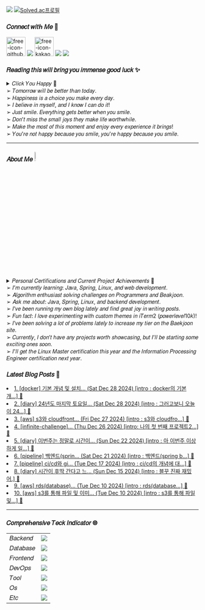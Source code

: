 <a href="https://hits.seeyoufarm.com"><img src="https://hits.seeyoufarm.com/api/count/incr/badge.svg?url=https%3A%2F%2Fgithub.com%2Fsbi1024%2Fhit-counter&count_bg=%23C91426&title_bg=%23311CD1&icon=canonical.svg&icon_color=%23B51DDB&title=%F0%9D%92%97%F0%9D%92%8A%F0%9D%92%94%F0%9D%92%8A%F0%9D%92%95&edge_flat=false"/></a>
[![Solved.ac프로필](http://mazassumnida.wtf/api/mini/generate_badge?boj=sbi1024)](https://solved.ac/sbi1024)

### 𝐶𝑜𝑛𝑛𝑒𝑐𝑡 𝑤𝑖𝑡ℎ 𝑀𝑒 🔗  
<span><a href="https://sbi1024.github.io/"> <img src="https://github.com/user-attachments/assets/9efa66cd-c50f-4487-aa47-6e5814ca2991" alt="free-icon-github" width="50" heigth = "50" /></a></span>
<span><a href="https://www.instagram.com/yamu.okay/" target="blank"><img src="https://skillicons.dev/icons?i=instagram&theme=light" /></a></span>
<span><a href="https://open.kakao.com/o/ggq6pkWg"><img src="https://github.com/user-attachments/assets/5aec97fd-8573-441a-a8fa-19e47ce5e2d9" alt="free-icon-kakao" width="50" heigth = "50"></a></span>
<span><a href="https://discord.gg/qMAZGWW4Zd" target="blank"><img src="https://skillicons.dev/icons?i=discord&theme=light" /></a></span>
<span><a href="mailto:treein10242@gmail.com" target="blank"><img src="https://skillicons.dev/icons?i=gmail&theme=light" /></a></span>

### 𝑅𝑒𝑎𝑑𝑖𝑛𝑔 𝑡𝘩𝑖𝑠 𝑤𝑖𝑙𝑙 𝑏𝑟𝑖𝑛𝑔 𝑦𝑜𝑢 𝑖𝑚𝑚𝑒𝑛𝑠𝑒 𝑔𝑜𝑜𝑑 𝑙𝑢𝑐𝑘 ✨
<details>
  <summary> 𝐶𝑙𝑖𝑐𝑘 𝑌𝑜𝑢 𝐻𝑎𝑝𝑝𝑦 🌈</summary>
  
  ![img](https://github.com/user-attachments/assets/e7e6577e-1508-44cb-85f6-d553abbe1dc7) 
</details>
 ➢ 𝑇𝑜𝑚𝑜𝑟𝑟𝑜𝑤 𝑤𝑖𝑙𝑙 𝑏𝑒 𝑏𝑒𝑡𝑡𝑒𝑟 𝑡ℎ𝑎𝑛 𝑡𝑜𝑑𝑎𝑦.</br>
 ➢ 𝐻𝑎𝑝𝑝𝑖𝑛𝑒𝑠𝑠 𝑖𝑠 𝑎 𝑐ℎ𝑜𝑖𝑐𝑒 𝑦𝑜𝑢 𝑚𝑎𝑘𝑒 𝑒𝑣𝑒𝑟𝑦 𝑑𝑎𝑦. </br>
 ➢ 𝐼 𝑏𝑒𝑙𝑖𝑒𝑣𝑒 𝑖𝑛 𝑚𝑦𝑠𝑒𝑙𝑓, 𝑎𝑛𝑑 𝐼 𝑘𝑛𝑜𝑤 𝐼 𝑐𝑎𝑛 𝑑𝑜 𝑖𝑡! </br>
 ➢ 𝐽𝑢𝑠𝑡 𝑠𝑚𝑖𝑙𝑒. 𝐸𝑣𝑒𝑟𝑦𝑡ℎ𝑖𝑛𝑔 𝑔𝑒𝑡𝑠 𝑏𝑒𝑡𝑡𝑒𝑟 𝑤ℎ𝑒𝑛 𝑦𝑜𝑢 𝑠𝑚𝑖𝑙𝑒. </br>
 ➢ 𝐷𝑜𝑛'𝑡 𝑚𝑖𝑠𝑠 𝑡ℎ𝑒 𝑠𝑚𝑎𝑙𝑙 𝑗𝑜𝑦𝑠 𝑡ℎ𝑒𝑦 𝑚𝑎𝑘𝑒 𝑙𝑖𝑓𝑒 𝑤𝑜𝑟𝑡ℎ𝑤ℎ𝑖𝑙𝑒. </br>
 ➢ 𝑀𝑎𝑘𝑒 𝑡ℎ𝑒 𝑚𝑜𝑠𝑡 𝑜𝑓 𝑡ℎ𝑖𝑠 𝑚𝑜𝑚𝑒𝑛𝑡 𝑎𝑛𝑑 𝑒𝑛𝑗𝑜𝑦 𝑒𝑣𝑒𝑟𝑦 𝑒𝑥𝑝𝑒𝑟𝑖𝑒𝑛𝑐𝑒 𝑖𝑡 𝑏𝑟𝑖𝑛𝑔𝑠!  </br>
 ➢ 𝑌𝑜𝑢'𝑟𝑒 𝑛𝑜𝑡 ℎ𝑎𝑝𝑝𝑦 𝑏𝑒𝑐𝑎𝑢𝑠𝑒 𝑦𝑜𝑢 𝑠𝑚𝑖𝑙𝑒, 𝑦𝑜𝑢'𝑟𝑒 ℎ𝑎𝑝𝑝𝑦 𝑏𝑒𝑐𝑎𝑢𝑠𝑒 𝑦𝑜𝑢 𝑠𝑚𝑖𝑙𝑒. </br>
 
---

### 𝐴𝑏𝑜𝑢𝑡 𝑀𝑒 <img src="https://media.giphy.com/media/GltC4HZLjJLvq/giphy.gif?cid=790b7611vxkffaq8p5eo9kl5xcxvnpw82hi7xoinkgwkpbnp&ep=v1_stickers_search&rid=giphy.gif&ct=s" width="8%">
<details>
  <summary> 𝑃𝑒𝑟𝑠𝑜𝑛𝑎𝑙 𝐶𝑒𝑟𝑡𝑖𝑓𝑖𝑐𝑎𝑡𝑖𝑜𝑛𝑠 𝑎𝑛𝑑 𝐶𝑢𝑟𝑟𝑒𝑛𝑡 𝑃𝑟𝑜𝑗𝑒𝑐𝑡 𝐴𝑐ℎ𝑖𝑒𝑣𝑒𝑚𝑒𝑛𝑡𝑠 🥇</summary>
  - 𝑆𝑄𝐿𝐷(𝐶𝑒𝑟𝑡𝑖𝑓𝑖𝑐𝑎𝑡𝑖𝑜𝑛) ⇾  𝑂𝑏𝑡𝑎𝑖𝑛 🎖️ (23.07.07)</br>
  - 𝐿𝑖𝑛𝑢𝑥 𝑀𝑎𝑠𝑡𝑒𝑟 𝐿𝑒𝑣𝑒𝑙2(𝐶𝑒𝑟𝑡𝑖𝑓𝑖𝑐𝑎𝑡𝑖𝑜𝑛) ⇾  𝐸𝑥𝑎𝑚 𝑁𝑒𝑥𝑡 𝑀𝑜𝑛𝑡ℎ 🔥 (24.12.14)</br>
  - 𝐼𝑛𝑓𝑜𝑟𝑚𝑎𝑡𝑖𝑜𝑛 𝑃𝑟𝑜𝑐𝑒𝑠𝑠𝑖𝑛𝑔 𝐸𝑛𝑔𝑖𝑛𝑒𝑒𝑟(𝐶𝑒𝑟𝑡𝑖𝑓𝑖𝑐𝑎𝑡𝑖𝑜𝑛) ⇾ 𝐸𝑥𝑎𝑚 𝑁𝑒𝑥𝑡 𝑌𝑒𝑎𝑟 🔥</br>
  - 𝐼𝑛𝑓𝑖𝑛𝑖𝑡𝑒-𝐶ℎ𝑎𝑙𝑙𝑒𝑛𝑔𝑒 𝑊𝑒𝑏𝑠𝑖𝑡𝑒 (𝑃𝑟𝑜𝑗𝑒𝑐𝑡) 𝑖𝑠 𝑈𝑛𝑑𝑒𝑟 𝐷𝑒𝑣𝑒𝑙𝑜𝑝𝑚𝑒𝑛𝑡 💎 (24.12.19 ~) </br>
  - 𝑆𝑐ℎ𝑒𝑑𝑢𝑙𝑒 𝑀𝑎𝑛𝑎𝑔𝑒𝑚𝑒𝑛𝑡 𝑊𝑒𝑏𝑠𝑖𝑡𝑒(𝑃𝑟𝑜𝑗𝑒𝑐𝑡) ⇾ 𝑃𝑙𝑎𝑛𝑛𝑒𝑑 𝑓𝑜𝑟 𝑛𝑒𝑥𝑡 𝑦𝑒𝑎𝑟 🔥</br>
  
</details>
➢  𝐼’𝑚 𝑐𝑢𝑟𝑟𝑒𝑛𝑡𝑙𝑦 𝑙𝑒𝑎𝑟𝑛𝑖𝑛𝑔: 𝐽𝑎𝑣𝑎, 𝑆𝑝𝑟𝑖𝑛𝑔, 𝐿𝑖𝑛𝑢𝑥, 𝑎𝑛𝑑 𝑤𝑒𝑏 𝑑𝑒𝑣𝑒𝑙𝑜𝑝𝑚𝑒𝑛𝑡. </br>
➢  𝐴𝑙𝑔𝑜𝑟𝑖𝑡ℎ𝑚 𝑒𝑛𝑡ℎ𝑢𝑠𝑖𝑎𝑠𝑡 𝑠𝑜𝑙𝑣𝑖𝑛𝑔 𝑐ℎ𝑎𝑙𝑙𝑒𝑛𝑔𝑒𝑠 𝑜𝑛 𝑃𝑟𝑜𝑔𝑟𝑎𝑚𝑚𝑒𝑟𝑠 𝑎𝑛𝑑 𝐵𝑒𝑎𝑘𝑗𝑜𝑜𝑛. </br>
➢  𝐴𝑠𝑘 𝑚𝑒 𝑎𝑏𝑜𝑢𝑡: 𝐽𝑎𝑣𝑎, 𝑆𝑝𝑟𝑖𝑛𝑔, 𝐿𝑖𝑛𝑢𝑥, 𝑎𝑛𝑑 𝑏𝑎𝑐𝑘𝑒𝑛𝑑 𝑑𝑒𝑣𝑒𝑙𝑜𝑝𝑚𝑒𝑛𝑡. </br>
➢  𝐼'𝑣𝑒 𝑏𝑒𝑒𝑛 𝑟𝑢𝑛𝑛𝑖𝑛𝑔 𝑚𝑦 𝑜𝑤𝑛 𝑏𝑙𝑜𝑔 𝑙𝑎𝑡𝑒𝑙𝑦 𝑎𝑛𝑑 𝑓𝑖𝑛𝑑 𝑔𝑟𝑒𝑎𝑡 𝑗𝑜𝑦 𝑖𝑛 𝑤𝑟𝑖𝑡𝑖𝑛𝑔 𝑝𝑜𝑠𝑡𝑠. </br>
➢  𝐹𝑢𝑛 𝑓𝑎𝑐𝑡: 𝐼 𝑙𝑜𝑣𝑒 𝑒𝑥𝑝𝑒𝑟𝑖𝑚𝑒𝑛𝑡𝑖𝑛𝑔 𝑤𝑖𝑡ℎ 𝑐𝑢𝑠𝑡𝑜𝑚 𝑡ℎ𝑒𝑚𝑒𝑠 𝑖𝑛 𝑖𝑇𝑒𝑟𝑚2 (𝑝𝑜𝑤𝑒𝑟𝑙𝑒𝑣𝑒𝑙10𝑘)! </br>
➢  𝐼'𝑣𝑒 𝑏𝑒𝑒𝑛 𝑠𝑜𝑙𝑣𝑖𝑛𝑔 𝑎 𝑙𝑜𝑡 𝑜𝑓 𝑝𝑟𝑜𝑏𝑙𝑒𝑚𝑠 𝑙𝑎𝑡𝑒𝑙𝑦 𝑡𝑜 𝑖𝑛𝑐𝑟𝑒𝑎𝑠𝑒 𝑚𝑦 𝑡𝑖𝑒𝑟 𝑜𝑛 𝑡ℎ𝑒 𝐵𝑎𝑒𝑘𝑗𝑜𝑜𝑛 𝑠𝑖𝑡𝑒. </br>
➢  𝐶𝑢𝑟𝑟𝑒𝑛𝑡𝑙𝑦, 𝐼 𝑑𝑜𝑛’𝑡 ℎ𝑎𝑣𝑒 𝑎𝑛𝑦 𝑝𝑟𝑜𝑗𝑒𝑐𝑡𝑠 𝑤𝑜𝑟𝑡ℎ 𝑠ℎ𝑜𝑤𝑐𝑎𝑠𝑖𝑛𝑔, 𝑏𝑢𝑡 𝐼’𝑙𝑙 𝑏𝑒 𝑠𝑡𝑎𝑟𝑡𝑖𝑛𝑔 𝑠𝑜𝑚𝑒 𝑒𝑥𝑐𝑖𝑡𝑖𝑛𝑔 𝑜𝑛𝑒𝑠 𝑠𝑜𝑜𝑛. </br>
➢  𝐼'𝑙𝑙 𝑔𝑒𝑡 𝑡ℎ𝑒 𝐿𝑖𝑛𝑢𝑥 𝑀𝑎𝑠𝑡𝑒𝑟 𝑐𝑒𝑟𝑡𝑖𝑓𝑖𝑐𝑎𝑡𝑖𝑜𝑛 𝑡ℎ𝑖𝑠 𝑦𝑒𝑎𝑟 𝑎𝑛𝑑 𝑡ℎ𝑒 𝐼𝑛𝑓𝑜𝑟𝑚𝑎𝑡𝑖𝑜𝑛 𝑃𝑟𝑜𝑐𝑒𝑠𝑠𝑖𝑛𝑔 𝐸𝑛𝑔𝑖𝑛𝑒𝑒𝑟 𝑐𝑒𝑟𝑡𝑖𝑓𝑖𝑐𝑎𝑡𝑖𝑜𝑛 𝑛𝑒𝑥𝑡 𝑦𝑒𝑎𝑟. </br>

 
### 𝐿𝑎𝑡𝑒𝑠𝑡 𝐵𝑙𝑜𝑔 𝑃𝑜𝑠𝑡𝑠 📕
<!-- BLOG-POST-LIST:START --><li><a href="https://sbi1024.github.io/devops/docker/1">1. [docker] 기본 개념 및 설치... (Sat Dec 28 2024) [intro : docker의 기본 개...] 🦋</a></li>
<li><a href="https://sbi1024.github.io/record/diary/14">2. [diary] 24년도 마지막 토요일... (Sat Dec 28 2024) [intro : 그러고보니 오늘이 24...] 🦋</a></li>
<li><a href="https://sbi1024.github.io/devops/aws/7">3. [aws] s3와 cloudfront... (Fri Dec 27 2024) [intro : s3와 cloudfro...] 🦋</a></li>
<li><a href="https://sbi1024.github.io/record/project/infinite-challenge/1">4. [infinite-challenge]... (Thu Dec 26 2024) [intro: 나의 첫 번째 프로젝트2...] 🦋</a></li>
<li><a href="https://sbi1024.github.io/record/diary/13">5. [diary] 이번주는 정말로 시간이... (Sun Dec 22 2024) [intro : 아 이번주 이상하게 일...] 🦋</a></li>
<li><a href="https://sbi1024.github.io/devops/pipeline/2">6. [pipeline] 백엔드&lpar;sprin... (Sat Dec 21 2024) [intro : 백엔드&lpar;spring b...] 🦋</a></li>
<li><a href="https://sbi1024.github.io/devops/pipeline/1">7. [pipeline] ci/cd와 gi... (Tue Dec 17 2024) [intro : ci/cd의 개념에 대...] 🦋</a></li>
<li><a href="https://sbi1024.github.io/record/diary/12">8. [diary] 시간이 후딱 간다고 느... (Sun Dec 15 2024) [intro : 블꾸 진짜 재밌어.] 🦋</a></li>
<li><a href="https://sbi1024.github.io/devops/aws/5">9. [aws] rds&lpar;database&rpar;... (Tue Dec 10 2024) [intro : rds&lpar;database...] 🦋</a></li>
<li><a href="https://sbi1024.github.io/devops/aws/6">10. [aws] s3를 통해 파일 및 이미... (Tue Dec 10 2024) [intro : s3를 통해 파일 및...] 🦋</a></li>
<!-- BLOG-POST-LIST:END -->

---

### 𝐶𝑜𝑚𝑝𝑟𝑒ℎ𝑒𝑛𝑠𝑖𝑣𝑒 𝑇𝑒𝑐𝑘 𝐼𝑛𝑑𝑖𝑐𝑎𝑡𝑜𝑟 🌐
<table>
  <tr>
    <td>𝐵𝑎𝑐𝑘𝑒𝑛𝑑</td>
    <td><img src="https://skillicons.dev/icons?i=java,spring,hibernate,gradle,grafana,kafka,elasticsearch&theme=light"/></td>
  </tr>
  <tr>
    <td >𝐷𝑎𝑡𝑎𝑏𝑎𝑠𝑒</td>
    <td ><img src="https://skillicons.dev/icons?i=mysql,redis&theme=light"/></td>
  </tr>
  <tr>
    <td>𝐹𝑟𝑜𝑛𝑡𝑒𝑛𝑑</td>
    <td><img src="https://skillicons.dev/icons?i=html,js,css,bootstrap&theme=light"/></td>
  </tr>
  <tr>
    <td>𝐷𝑒𝑣𝑂𝑝𝑠</td>
    <td><img src="https://skillicons.dev/icons?i=git,github,githubactions,jenkins,docker,kubernetes,nginx,aws&theme=light"/></td>
  </tr>
  <tr>
    <td>𝑇𝑜𝑜𝑙</td>
    <td><img src="https://skillicons.dev/icons?i=idea,vscode,notion,postman,vim&theme=light"/></td>
  </tr>
  <tr>
    <td>𝑂𝑠</td>
    <td><img src="https://skillicons.dev/icons?i=apple,windows,linux&theme=light"/></td>
  </tr>
  <tr>
    <td>𝐸𝑡𝑐</td>
    <td><img src="https://skillicons.dev/icons?i=md,stackoverflow&theme=light"/></td>
  </tr>
</table>

